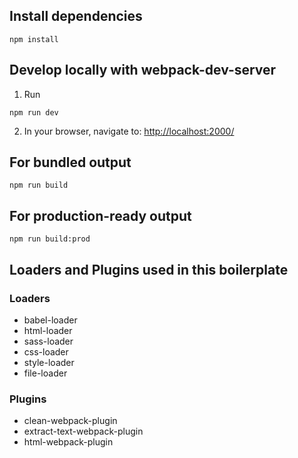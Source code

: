 
## Install dependencies

```
npm install
```


## Develop locally with webpack-dev-server
1. Run

```
npm run dev
```

2. In your browser, navigate to: [http://localhost:2000/](http://localhost:2000/)
## For bundled output

```
npm run build
```

## For production-ready output

```
npm run build:prod
```
 
## Loaders and Plugins used in this boilerplate

### Loaders
* babel-loader
* html-loader
* sass-loader
* css-loader
* style-loader
* file-loader

### Plugins
* clean-webpack-plugin
* extract-text-webpack-plugin
* html-webpack-plugin
